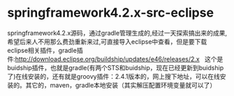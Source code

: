 # springframework4.2.x-src-eclipse
springframework4.2.x源码，通过gradle管理生成的,经过一天探索搞出来的成果,希望后来人不用那么费劲重新来过,可直接导入eclipse中查看，但是要下载eclipse相关插件，gradle插件:http://download.eclipse.org/buildship/updates/e46/releases/2.x   这个是buidship插件，也就是gradle(有两个STS和buidship，现在已经更新到buidship了)在线安装的，还有就是groovy插件：2.4.1版本的，网上搜下地址，可以在线安装的。其它的，maven，gradle本地安装（其实解压配置环境变量就可以了）
